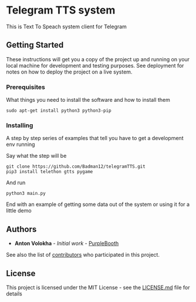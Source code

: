 # Telegram TTS system

This is Text To Speach system client for Telegram

## Getting Started

These instructions will get you a copy of the project up and running on your local machine for development and testing purposes. See deployment for notes on how to deploy the project on a live system.

### Prerequisites

What things you need to install the software and how to install them

```
sudo apt-get install python3 python3-pip
```

### Installing

A step by step series of examples that tell you have to get a development env running

Say what the step will be

```
git clone https://github.com/Badman12/telegramTTS.git
pip3 install telethon gtts pygame
```

And run

```
python3 main.py
```

End with an example of getting some data out of the system or using it for a little demo

## Authors

* **Anton Volokha** - *Initial work* - [PurpleBooth](https://github.com/Badman12)

See also the list of [contributors](https://github.com/telegramTTS/project/contributors) who participated in this project.

## License

This project is licensed under the MIT License - see the [LICENSE.md](LICENSE.md) file for details
